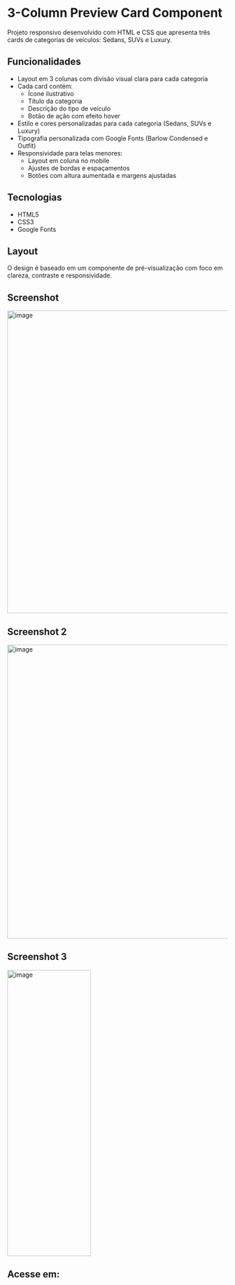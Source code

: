 # 3-Column Preview Card Component

Projeto responsivo desenvolvido com HTML e CSS que apresenta três cards de categorias de veículos: Sedans, SUVs e Luxury.

## Funcionalidades

- Layout em 3 colunas com divisão visual clara para cada categoria
- Cada card contém:
  - Ícone ilustrativo
  - Título da categoria
  - Descrição do tipo de veículo
  - Botão de ação com efeito hover
- Estilo e cores personalizadas para cada categoria (Sedans, SUVs e Luxury)
- Tipografia personalizada com Google Fonts (Barlow Condensed e Outfit)
- Responsividade para telas menores:
  - Layout em coluna no mobile
  - Ajustes de bordas e espaçamentos
  - Botões com altura aumentada e margens ajustadas

## Tecnologias

- HTML5
- CSS3
- Google Fonts

## Layout

O design é baseado em um componente de pré-visualização com foco em clareza, contraste e responsividade.

## Screenshot

<img width="1246" height="691" alt="image" src="https://github.com/user-attachments/assets/114cdc87-4b98-4eab-b12a-fdcf1a90cd47" />

## Screenshot 2

<img width="1486" height="671" alt="image" src="https://github.com/user-attachments/assets/b02c4ec4-44c0-40e3-8999-c3ec54073f07" />

## Screenshot 3

<img width="191" height="653" alt="image" src="https://github.com/user-attachments/assets/cd2b0f37-8ba5-4ed3-8ef5-d4139a8714de" />


## Acesse em:
